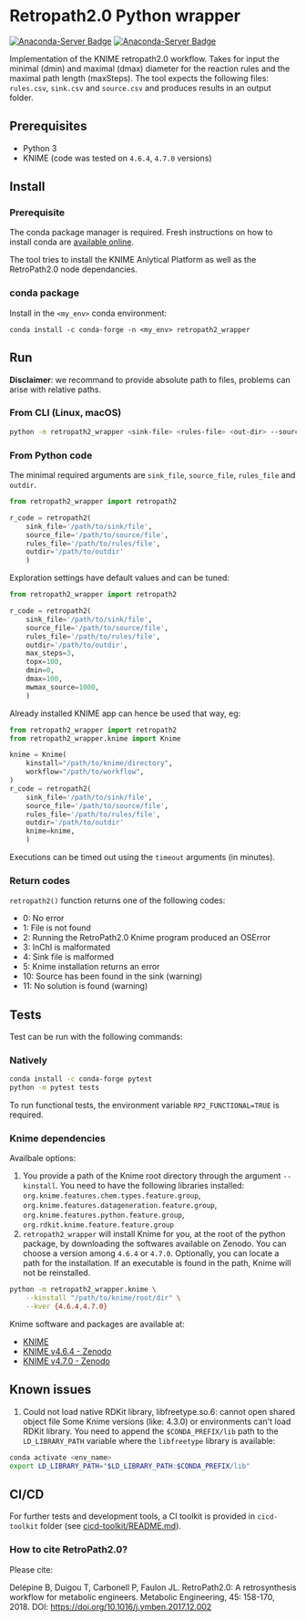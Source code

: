 # Retropath2.0 Python wrapper

[![Anaconda-Server Badge](https://anaconda.org/conda-forge/retropath2_wrapper/badges/version.svg)](https://anaconda.org/conda-forge/retropath2_wrapper) [![Anaconda-Server Badge](https://anaconda.org/conda-forge/retropath2_wrapper/badges/latest_release_date.svg)](https://anaconda.org/conda-forge/retropath2_wrapper)

Implementation of the KNIME retropath2.0 workflow. Takes for input the minimal (dmin) and maximal (dmax) diameter for the reaction rules and the maximal path length (maxSteps). The tool expects the following files: `rules.csv`, `sink.csv` and `source.csv` and produces results in an output folder.

## Prerequisites

- Python 3
- KNIME (code was tested on `4.6.4`, `4.7.0` versions)

## Install

### Prerequisite

The conda package manager is required. Fresh instructions on how to install conda are [available online](https://docs.conda.io/projects/conda/en/latest/user-guide/install/).

The tool tries to install the KNIME Anlytical Platform as well as the RetroPath2.0 node dependancies.

### conda package

Install in the `<my_env>` conda environment:

```shell
conda install -c conda-forge -n <my_env> retropath2_wrapper
```

## Run

**Disclaimer**: we recommand to provide absolute path to files, problems can arise with relative paths.

### From CLI (Linux, macOS)

```sh
python -m retropath2_wrapper <sink-file> <rules-file> <out-dir> --source_file <source-file>
```

### From Python code

The minimal required arguments are `sink_file`, `source_file`, `rules_file` and `outdir`.

```python
from retropath2_wrapper import retropath2

r_code = retropath2(
    sink_file='/path/to/sink/file',
    source_file='/path/to/source/file',
    rules_file='/path/to/rules/file',
    outdir='/path/to/outdir'
    )
```

Exploration settings have default values and can be tuned:

```python
from retropath2_wrapper import retropath2

r_code = retropath2(
    sink_file='/path/to/sink/file',
    source_file='/path/to/source/file',
    rules_file='/path/to/rules/file',
    outdir='/path/to/outdir',
    max_steps=3,
    topx=100,
    dmin=0,
    dmax=100,
    mwmax_source=1000,
    )
```

Already installed KNIME app can hence be used that way, eg:

```python
from retropath2_wrapper import retropath2
from retropath2_wrapper.knime import Knime

knime = Knime(
    kinstall="/path/to/knime/directory",
    workflow="/path/to/workflow",
)
r_code = retropath2(
    sink_file='/path/to/sink/file',
    source_file='/path/to/source/file',
    rules_file='/path/to/rules/file',
    outdir='/path/to/outdir'
    knime=knime,
    )
```

Executions can be timed out using the `timeout` arguments (in minutes).

### Return codes

`retropath2()` function returns one of the following codes:

- 0: No error
- 1: File is not found
- 2: Running the RetroPath2.0 Knime program produced an OSError
- 3: InChI is malformated
- 4: Sink file is malformed
- 5: Knime installation returns an error
- 10: Source has been found in the sink (warning)
- 11: No solution is found (warning)

## Tests

Test can be run with the following commands:

### Natively

```sh
conda install -c conda-forge pytest
python -m pytest tests
```

To run functional tests, the environment variable `RP2_FUNCTIONAL=TRUE` is required.

### Knime dependencies

Availbale options:

1. You provide a path of the Knime root directory through the argument `--kinstall`. You need to have the following libraries installed: `org.knime.features.chem.types.feature.group`, `org.knime.features.datageneration.feature.group`, `org.knime.features.python.feature.group`, `org.rdkit.knime.feature.feature.group`
2. `retropath2_wrapper` will install Knime for you, at the root of the python package, by downloading the softwares available on Zenodo. You can choose a version among `4.6.4` or `4.7.0`. Optionally, you can locate a path for the installation. If an executable is found in the path, Knime will not be reinstalled.

```bash
python -m retropath2_wrapper.knime \
    --kinstall "/path/to/knime/root/dir" \
    --kver {4.6.4,4.7.0}
```

Knime software and packages are available at:

- [KNIME](https://www.knime.com/)
- [KNIME v4.6.4 - Zenodo](https://zenodo.org/record/7515771)
- [KNIME v4.7.0 - Zenodo](https://zenodo.org/record/7564938)

## Known issues

1. Could not load native RDKit library, libfreetype.so.6: cannot open shared object file
   Some Knime versions (like: 4.3.0) or environments can't load RDKit library.
   You need to append the `$CONDA_PREFIX/lib` path to the `LD_LIBRARY_PATH` variable where the `libfreetype` library is available:

```sh
conda activate <env_name>
export LD_LIBRARY_PATH="$LD_LIBRARY_PATH:$CONDA_PREFIX/lib"
```

## CI/CD

For further tests and development tools, a CI toolkit is provided in `cicd-toolkit` folder (see [cicd-toolkit/README.md](cicd-toolit/README.md)).

### How to cite RetroPath2.0?

Please cite:

Delépine B, Duigou T, Carbonell P, Faulon JL. RetroPath2.0: A retrosynthesis workflow for metabolic engineers. Metabolic Engineering, 45: 158-170, 2018. DOI: https://doi.org/10.1016/j.ymben.2017.12.002
